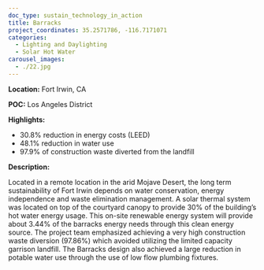 ```yaml
---
doc_type: sustain_technology_in_action
title: Barracks
project_coordinates: 35.2571786, -116.7171071
categories:
  - Lighting and Daylighting
  - Solar Hot Water
carousel_images:
  - ./22.jpg
---
```


**Location:** Fort Irwin, CA

**POC:** Los Angeles District

**Highlights:**

- 30.8% reduction in energy costs (LEED)
- 48.1% reduction in water use
- 97.9% of construction waste diverted from the landfill

**Description:**

Located in a remote location in the arid Mojave Desert, the long term sustainability of Fort Irwin depends on water conservation, energy independence and waste elimination management. A solar thermal system was located on top of the courtyard canopy to provide 30% of the building’s hot water energy usage. This on-site renewable energy system will provide about 3.44% of the barracks energy needs through this clean energy source. The project team emphasized achieving a very high construction waste diversion (97.86%) which avoided utilizing the limited capacity garrison landfill. The Barracks design also achieved a large reduction in potable water use through the use of low flow plumbing fixtures.
